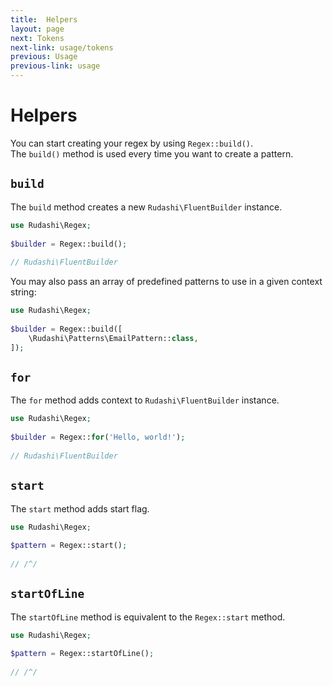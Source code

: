 ```yaml
---
title:  Helpers
layout: page
next: Tokens
next-link: usage/tokens
previous: Usage
previous-link: usage
---
```


# Helpers

You can start creating your regex by using `Regex::build()`.  
The `build()` method is used every time you want to create a pattern.

## `build`

The `build` method creates a new `Rudashi\FluentBuilder` instance.

```php
use Rudashi\Regex;
 
$builder = Regex::build();
 
// Rudashi\FluentBuilder
```

You may also pass an array of predefined patterns to use in a given context string:

```php
use Rudashi\Regex;
 
$builder = Regex::build([
    \Rudashi\Patterns\EmailPattern::class,
]);
```

## `for`

The `for` method adds context to `Rudashi\FluentBuilder` instance.

```php
use Rudashi\Regex;
 
$builder = Regex::for('Hello, world!');
 
// Rudashi\FluentBuilder
```

## `start`

The `start` method adds start flag.

```php
use Rudashi\Regex;
 
$pattern = Regex::start();
 
// /^/
```

## `startOfLine`

The `startOfLine` method is equivalent to the `Regex::start` method.

```php
use Rudashi\Regex;
 
$pattern = Regex::startOfLine();
 
// /^/
```
